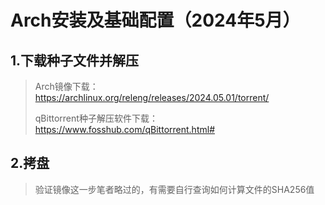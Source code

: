 # Arch安装及基础配置（2024年5月）

## 1.下载种子文件并解压

> Arch镜像下载：https://archlinux.org/releng/releases/2024.05.01/torrent/
>
> qBittorrent种子解压软件下载：https://www.fosshub.com/qBittorrent.html#

## 2.拷盘

> 验证镜像这一步笔者略过的，有需要自行查询如何计算文件的SHA256值

